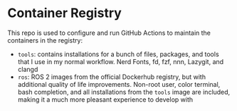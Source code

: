 # Container Registry

This repo is used to configure and run GitHub Actions to maintain the containers
in the registry:

- `tools`: contains installations for a bunch of files, packages, and
  tools that I use in my normal workflow. Nerd Fonts, fd, fzf, nnn, Lazygit, and
  clangd
- `ros`: ROS 2 images from the official Dockerhub registry, but with additional
  quality of life improvements. Non-root user, color terminal, bash completion,
  and all installations from the `tools` image are included, making it a much
  more pleasant experience to develop with
